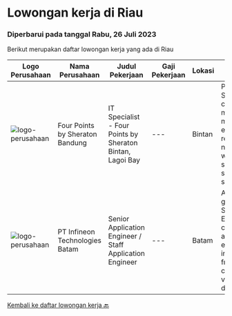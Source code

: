 
  # Lowongan kerja di Riau

  ### Diperbarui pada tanggal Rabu, 26 Juli 2023

  Berikut merupakan daftar lowongan kerja yang ada di Riau

  |Logo Perusahaan | Nama Perusahaan | Judul Pekerjaan | Gaji Pekerjaan | Lokasi | Deskripsi | Tanggal diunggah | Pranala |
  | -------------- | --------------- | --------------- | --------- | --------- | -------------- | ------- | ----------- |
  |![logo-perusahaan](https://i.ibb.co/sqvTCh9/112815900-stock-vector-no-image-available-icon-flat-vector.webp)|Four Points by Sheraton Bandung|IT Specialist - Four Points by Sheraton Bintan, Lagoi Bay|---|Bintan|POSITION SUMMARYInstall, configure, manage, maintain, test, evaluate, and repair computer networks, workstations, support server system(s), supporting...|Sabtu, 08 Juli 2023|https://www.jobstreet.co.id/id/job/it-specialist-four-points-by-sheraton-bintan-lagoi-bay-1036361109?token=0~d53dc427-b9db-4faf-8934-efb5b68f2cf5&sectionRank=1&jobId=jobstreet-id-job-1036361109|
|![logo-perusahaan](https://i.ibb.co/sqvTCh9/112815900-stock-vector-no-image-available-icon-flat-vector.webp)|PT Infineon Technologies Batam|Senior Application Engineer / Staff Application Engineer|---|Batam|At a glanceSenior/ Staff Application Engineer - customer application engineer expert in high-frequency, high-current, high voltage, high-density AC/DC...|Senin, 03 Juli 2023|https://www.jobstreet.co.id/id/job/senior-application-engineer-staff-application-engineer-1036321795?token=0~d53dc427-b9db-4faf-8934-efb5b68f2cf5&sectionRank=2&jobId=jobstreet-id-job-1036321795|


  [Kembali ke daftar lowongan kerja 🔙](../README.md#daftar-lowongan-kerja)
  